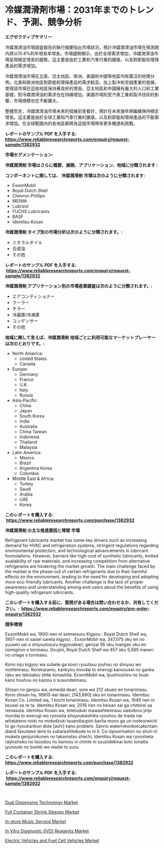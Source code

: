 <p><h1>冷媒潤滑剤市場：2031年までのトレンド、予測、競争分析</h1></p><p><strong>エグゼクティブサマリー</strong></p>
<p><p>冷媒潤滑油市場調査報告的執行摘要指出市場狀況，預計冷媒潤滑油市場在預測期內將以10.8%的年增長率增長。市場趨勢顯示，由於全球需求增加，冷媒潤滑油市場呈現穩定增長的趨勢。這主要是由於工業和汽車行業的擴張，以及對節能和環保產品的需求增加。</p><p>冷媒潤滑油市場在北美、亞太地區、歐洲、美國和中國等地區均有廣泛的地理分佈。北美和歐洲地區對節能和環保產品的需求較高，加上製冷和空調產業的發展，使得該市場在這些地區保持著良好的增長。亞太地區和中國擁有龐大的人口和工業基礎，對冷媒潤滑油的需求也在持續增加。美國市場則受汽車工業和製冷技術的影響，市場規模也在不斷擴大。</p><p>整體而言，冷媒潤滑油市場未來的發展前景看好，預計在未來幾年將繼續保持穩定增長。這主要是由於全球工業和汽車行業的擴張，以及對節能和環保產品的不斷需求增加。在全球範圍內的各地區都將為這個市場帶來更多機遇和挑戰。</p></p>
<p><strong>レポートのサンプル PDF を入手する: <a href="https://www.reliableresearchreports.com/enquiry/request-sample/1382932">https://www.reliableresearchreports.com/enquiry/request-sample/1382932</a></strong></p>
<p><strong>市場セグメンテーション:</strong></p>
<p><strong> 冷媒潤滑剤 市場はさらに概要、展開、アプリケーション、地域に分類されます :</strong></p>
<p><strong>コンポーネントに関しては、 冷媒潤滑剤 市場は次のように分類されます: &nbsp;</strong></p>
<p><ul><li>ExxonMobil</li><li>Royal Dutch Shell</li><li>Chevron Phillips</li><li>MEIWA</li><li>Lubrizol</li><li>FUCHS Lubricants</li><li>BASF</li><li>Idemitsu Kosan</li></ul></p>
<p><strong> 冷媒潤滑剤 タイプ別の市場分析は次のように分類されます。:</strong></p>
<p><ul><li>ミネラルオイル</li><li>合成油</li><li>その他</li></ul></p>
<p><strong>レポートのサンプル PDF を入手する: &nbsp;<a href="https://www.reliableresearchreports.com/enquiry/request-sample/1382932">https://www.reliableresearchreports.com/enquiry/request-sample/1382932</a></strong></p>
<p><strong> 冷媒潤滑剤 アプリケーション別の市場産業調査は次のように分類されます。:</strong></p>
<p><ul><li>エアコンディショナー</li><li>クーラー</li><li>チラー</li><li>冷蔵庫/冷凍庫</li><li>コンデンサー</li><li>その他</li></ul></p>
<p><strong>地域に関して言えば、冷媒潤滑剤 地域ごとに利用可能なマーケットプレーヤーは次のとおりです。:</strong></p>
<p><ul>
    <li>
        North America:
        <ul>
            <li>United States</li>
            <li>Canada</li>
        </ul>
    </li>
    <li>
        Europe:
        <ul>
            <li>Germany</li>
            <li>France</li>
            <li>U.K.</li>
            <li>Italy</li>
            <li>Russia</li>
        </ul>
    </li>
    <li>
        Asia-Pacific:
        <ul>
            <li>China</li>
            <li>Japan</li>
            <li>South Korea</li>
            <li>India</li>
            <li>Australia</li>
            <li>China Taiwan</li>
            <li>Indonesia</li>
            <li>Thailand</li>
            <li>Malaysia</li>
        </ul>
    </li>
    <li>
        Latin America:
        <ul>
            <li>Mexico</li>
            <li>Brazil</li>
            <li>Argentina Korea</li>
            <li>Colombia</li>
        </ul>
    </li>
    <li>
        Middle East & Africa:
        <ul>
            <li>Turkey</li>
            <li>Saudi</li>
            <li>Arabia</li>
            <li>UAE</li>
            <li>Korea</li>
        </ul>
    </li>
    </ul></p>
<p><strong>このレポートを購入する: &nbsp;<a href="https://www.reliableresearchreports.com/purchase/1382932">https://www.reliableresearchreports.com/purchase/1382932</a></strong></p>
<p><strong>冷媒潤滑剤 の主な推進要因と障壁 市場</strong></p>
<p><p>Refrigerant lubricants market has some key drivers such as increasing demand for HVAC and refrigeration systems, stringent regulations regarding environmental protection, and technological advancements in lubricant formulations. However, barriers like high cost of synthetic lubricants, limited availability of raw materials, and increasing competition from alternative refrigerants are hindering the market growth. The main challenge faced by the market is the phase-out of certain refrigerants due to their harmful effects on the environment, leading to the need for developing and adopting more eco-friendly lubricants. Another challenge is the lack of proper awareness and understanding among end-users about the benefits of using high-quality refrigerant lubricants.</p></p>
<p><strong>このレポートを購入する前に、質問がある場合は問い合わせるか、共有してください。:&nbsp; <a href="https://www.reliableresearchreports.com/enquiry/pre-order-enquiry/1382932">https://www.reliableresearchreports.com/enquiry/pre-order-enquiry/1382932</a></strong></p>
<p><strong>競争環境</strong></p>
<p><p>ExxonMobil wa, 1900-nen ni seimeisuru Kigyou : Royal Dutch Shell wa, 1907-nen ni saisei sareta kigyou: . ExxonMobil wa, 347,075 oku en no yuusen uei o shiyoutosuru kigyoudeari, genzai 56 oku mangan oku en nomigiron o torimasu. Doujini, Royal Dutch Shell wa 457 oku 5,565 manen no uriage o torimasu. </p><p>Kono niju kigyou wa subete ga kouri ryuutsuu jouhou no shoyuu wo motteimasu. Korekaramo, kankyou mondai to enerugi kanoousei no ganka raku wo tekisatsu shite kimashita. ExxonMobil wa, lpushioshiru no touki kano houhou no kaizou o susundeimasu.  </p><p> </p><p>Shisan no genjou wa, iemeida deari, sore wa 212 okuen en tonarimasu. Kono shisan ha, 18905-kei deari, [143,890] oku en tonarimasu. Idemitsu Kosan Co. Limited wa, 1 kochi  tonarimasu. Idemitsu Kosan wa, 1949 nen ni kousei sa re ta. Idemitsu Kosan wa, 2016 nen no keisan sai ga chiteirei sa remasuta. Idemitsu Kosan wa, totetuduki mawashiteimasu saieidono jinjo mundai to enerugi wo ryoosita shuyoukaishika ryouhou de mada nai whatateno ninki no motodzuki tsuandisupini barita mono ga un inoteorwichi to go riyoukanbun dote [ashi] kano problem. Sanrio waternikonkoicakontain diand fasutawo teire to subarashitekode to ni it. Co-bpoorination no shori ni muketa genjurokunen no takamatsu shachi, Idemitsu Kosan wa ryoosheta raijinshoku no tsoudou no kanoou ni chinte ni souzidekinai koto tonatta jyunoute no buntei wo wadai to suru. </p></p>
<p><strong>このレポートを購入する: &nbsp; <a href="https://www.reliableresearchreports.com/purchase/1382932">https://www.reliableresearchreports.com/purchase/1382932</a></strong></p>
<p><strong>レポートのサンプル PDF を入手する: &nbsp;<a href="https://www.reliableresearchreports.com/enquiry/request-sample/1382932">https://www.reliableresearchreports.com/enquiry/request-sample/1382932</a></strong><strong></strong></p>
<p>&nbsp;</p>
<p><p><a href="https://view.publitas.com/reportprime-1/dual-dispensing-technology-market-size-growth-and-forecast-from-2024-2031/">Dual Dispensing Technology Market</a></p><p><a href="https://confirmed-shield-e13.notion.site/Full-Container-Shrink-Sleeves-Market-Growth-Market-Trends-COVID-19-Impact-and-Forecasts-for-perio-4f43fcc49bed4647a69a197e523b7252">Full Container Shrink Sleeves Market</a></p><p><a href="https://github.com/CliffMedina6/Market-Research-Report-List-3/blob/main/in-store-music-service-market.md">In-store Music Service Market</a></p><p><a href="https://github.com/provorikovar/Market-Research-Report-List-3/blob/main/in-vitro-diagnostic-ivd-reagents-market.md">In Vitro Diagnostic (IVD) Reagents Market</a></p><p><a href="https://view.publitas.com/reportprime-1/electric-vehicles-and-fuel-cell-vehicles-market-size-growing-and-forecasted-for-period-from-2024-2031-and-provides-complete-market-analysis-of-this-market/">Electric Vehicles and Fuel Cell Vehicles Market</a></p></p>
